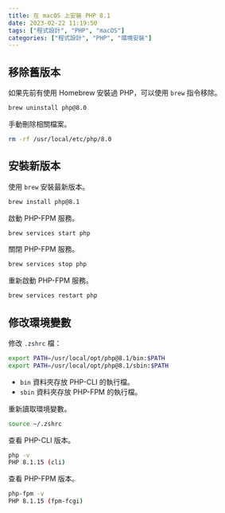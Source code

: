 ```yaml
---
title: 在 macOS 上安裝 PHP 8.1
date: 2023-02-22 11:19:50
tags: ["程式設計", "PHP", "macOS"]
categories: ["程式設計", "PHP", "環境安裝"]
---
```


## 移除舊版本

如果先前有使用 Homebrew 安裝過 PHP，可以使用 `brew` 指令移除。

```bash
brew uninstall php@8.0
```

手動刪除相關檔案。

```bash
rm -rf /usr/local/etc/php/8.0
```

## 安裝新版本

使用 `brew` 安裝最新版本。

```bash
brew install php@8.1
```

啟動 PHP-FPM 服務。

```bash
brew services start php
```

關閉 PHP-FPM 服務。

```bash
brew services stop php
```

重新啟動 PHP-FPM 服務。

```bash
brew services restart php
```

## 修改環境變數

修改 `.zshrc` 檔：

```bash
export PATH=/usr/local/opt/php@8.1/bin:$PATH
export PATH=/usr/local/opt/php@8.1/sbin:$PATH
```

- `bin` 資料夾存放 PHP-CLI 的執行檔。
- `sbin` 資料夾存放 PHP-FPM 的執行檔。

重新讀取環境變數。

```bash
source ~/.zshrc
```

查看 PHP-CLI 版本。

```bash
php -v
PHP 8.1.15 (cli)
```

查看 PHP-FPM 版本。

```bash
php-fpm -v
PHP 8.1.15 (fpm-fcgi)
```
